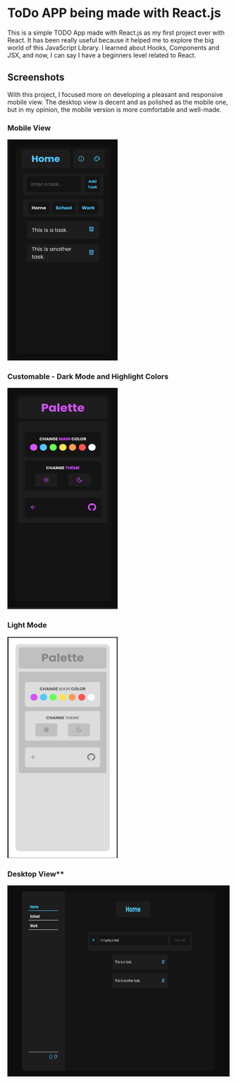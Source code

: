 # ToDo APP being made with React.js

This is a simple TODO App made with React.js as my first project ever with React.
It has been really useful because it helped me to explore the big world of this JavaScript Library. I learned about Hooks, Components and JSX, and now, I can say I have a beginners level related to React. 

## Screenshots

With this project, I focused more on developing a pleasant and responsive mobile view. The desktop view is decent and as polished as the mobile one, but in my opinion, the mobile version is more comfortable and well-made.

### Mobile View 
<img src="img/main.png" alt="Default Mobile Menu" width="250" height="500"/>

### Customable - Dark Mode and Highlight Colors 
<img src="img/custom1.png" alt="Default Mobile Menu" width="250" height="500"/>

### Light Mode
<img src="img/custom2.png" alt="Default Mobile Menu" width="250" height="500"/>

### Desktop View**
<img src="img/desktop.png" alt="Default Mobile Menu" width="768" height="432"/>